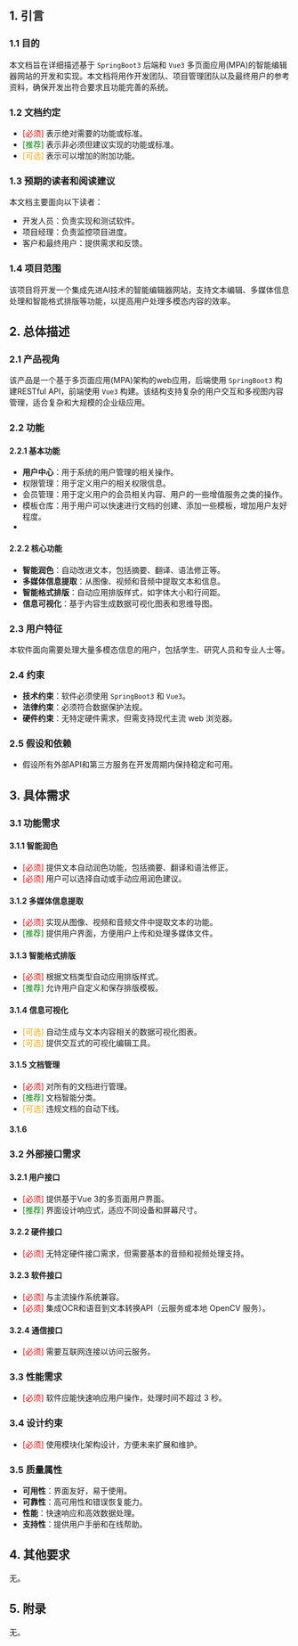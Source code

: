 ## 1. 引言

### 1.1 目的

本文档旨在详细描述基于 `SpringBoot3` 后端和 `Vue3` 多页面应用(MPA)的智能编辑器网站的开发和实现。本文档将用作开发团队、项目管理团队以及最终用户的参考资料，确保开发出符合要求且功能完善的系统。

### 1.2 文档约定

- <span style="color:red;">[必须]</span> 表示绝对需要的功能或标准。
- <span style="color:green;">[推荐]</span> 表示非必须但建议实现的功能或标准。
- <span style="color:orange;">[可选]</span> 表示可以增加的附加功能。

### 1.3 预期的读者和阅读建议

本文档主要面向以下读者：

- 开发人员：负责实现和测试软件。
- 项目经理：负责监控项目进度。
- 客户和最终用户：提供需求和反馈。

### 1.4 项目范围

该项目将开发一个集成先进AI技术的智能编辑器网站，支持文本编辑、多媒体信息处理和智能格式排版等功能，以提高用户处理多模态内容的效率。

## 2. 总体描述

### 2.1 产品视角

该产品是一个基于多页面应用(MPA)架构的web应用，后端使用 `SpringBoot3` 构建RESTful API，前端使用 `Vue3` 构建。该结构支持复杂的用户交互和多视图内容管理，适合复杂和大规模的企业级应用。

### 2.2 功能

#### 2.2.1 基本功能
- **用户中心**：用于系统的用户管理的相关操作。
- 权限管理：用于定义用户的相关权限信息。
- 会员管理：用于定义用户的会员相关内容、用户的一些增值服务之类的操作。
- 模板仓库：用于用户可以快速进行文档的创建、添加一些模板，增加用户友好程度。
- 

#### 2.2.2 核心功能
- **智能润色**：自动改进文本，包括摘要、翻译、语法修正等。
- **多媒体信息提取**：从图像、视频和音频中提取文本和信息。
- **智能格式排版**：自动应用排版样式，如字体大小和行间距。
- **信息可视化**：基于内容生成数据可视化图表和思维导图。

### 2.3 用户特征

本软件面向需要处理大量多模态信息的用户，包括学生、研究人员和专业人士等。

### 2.4 约束

- **技术约束**：软件必须使用 `SpringBoot3` 和 `Vue3`。
- **法律约束**：必须符合数据保护法规。
- **硬件约束**：无特定硬件需求，但需支持现代主流 web 浏览器。

### 2.5 假设和依赖

- 假设所有外部API和第三方服务在开发周期内保持稳定和可用。

## 3. 具体需求

### 3.1 功能需求

#### 3.1.1 智能润色

- <span style="color:red;">[必须]</span> 提供文本自动润色功能，包括摘要、翻译和语法修正。
- <span style="color:red;">[必须]</span> 用户可以选择自动或手动应用润色建议。

#### 3.1.2 多媒体信息提取

- <span style="color:red;">[必须]</span> 实现从图像、视频和音频文件中提取文本的功能。
- <span style="color:green;">[推荐]</span> 提供用户界面，方便用户上传和处理多媒体文件。

#### 3.1.3 智能格式排版

- <span style="color:red;">[必须]</span> 根据文档类型自动应用排版样式。
- <span style="color:green;">[推荐]</span> 允许用户自定义和保存排版模板。

#### 3.1.4 信息可视化

- <span style="color:orange;">[可选]</span> 自动生成与文本内容相关的数据可视化图表。
- <span style="color:orange;">[可选]</span> 提供交互式的可视化编辑工具。

#### 3.1.5 文档管理

- <span style="color:red;">[必须]</span> 对所有的文档进行管理。
- <span style="color:green;">[推荐]</span> 文档智能分类。
- <span style="color:orange;">[可选]</span> 违规文档的自动下线。

#### 3.1.6 

### 3.2 外部接口需求

#### 3.2.1 用户接口

- <span style="color:red;">[必须]</span> 提供基于Vue 3的多页面用户界面。
- <span style="color:green;">[推荐]</span> 界面设计响应式，适应不同设备和屏幕尺寸。

#### 3.2.2 硬件接口

- <span style="color:red;">[必须]</span> 无特定硬件接口需求，但需要基本的音频和视频处理支持。

#### 3.2.3 软件接口

- <span style="color:red;">[必须]</span> 与主流操作系统兼容。
- <span style="color:red;">[必须]</span> 集成OCR和语音到文本转换API（云服务或本地 OpenCV 服务）。

#### 3.2.4 通信接口

- <span style="color:red;">[必须]</span> 需要互联网连接以访问云服务。

### 3.3 性能需求

- <span style="color:red;">[必须]</span> 软件应能快速响应用户操作，处理时间不超过 3 秒。

### 3.4 设计约束

- <span style="color:red;">[必须]</span> 使用模块化架构设计，方便未来扩展和维护。

### 3.5 质量属性

- **可用性**：界面友好，易于使用。
- **可靠性**：高可用性和错误恢复能力。
- **性能**：快速响应和高效数据处理。
- **支持性**：提供用户手册和在线帮助。

## 4. 其他要求

无。

## 5. 附录

无。